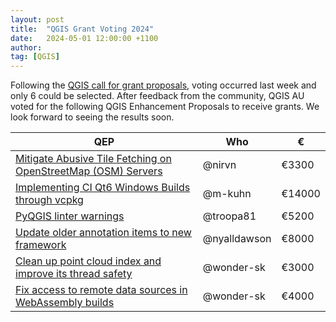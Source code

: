 ```yaml
---
layout: post
title:  "QGIS Grant Voting 2024"
date:   2024-05-01 12:00:00 +1100
author:
tag: [QGIS]
---
```


<p>Following the <a href="https://blog.qgis.org/2024/02/15/qgis-grants-9-call-for-grant-proposals-2024/" target="_blank">QGIS call for grant proposals</a>, voting occurred last week and only 6 could be selected. After feedback from the community, QGIS AU voted for the following QGIS Enhancement Proposals to receive grants. We look forward to seeing the results soon.</p>

<table>
  <thead>
    <tr>
      <th>QEP</th>
      <th>Who</th>
      <th>€</th>
    </tr>
  </thead>
  <tbody>
    <tr>
      <td><a href="https://github.com/qgis/QGIS-Enhancement-Proposals/issues/291" target="_blank">Mitigate Abusive Tile Fetching on OpenStreetMap (OSM) Servers</a></td>
      <td>@nirvn</td>
      <td>€3300</td>
    </tr>
    <tr>
      <td><a href="https://github.com/qgis/QGIS-Enhancement-Proposals/issues/292" target="_blank">Implementing CI Qt6 Windows Builds through vcpkg</a></td>
      <td>@m-kuhn</td>
      <td>€14000</td>
    </tr>
    <tr>
      <td><a href="https://github.com/qgis/QGIS-Enhancement-Proposals/issues/287" target="_blank">PyQGIS linter warnings</a></td>
      <td>@troopa81</td>
      <td>€5200</td>
    </tr>
    <tr>
      <td><a href="https://github.com/qgis/QGIS-Enhancement-Proposals/issues/269" target="_blank">Update older annotation items to new framework</a></td>
      <td>@nyalldawson</td>
      <td>€8000</td>
    </tr>
    <tr>
      <td><a href="https://github.com/qgis/QGIS-Enhancement-Proposals/issues/290" target="_blank">Clean up point cloud index and improve its thread safety</a></td>
      <td>@wonder-sk</td>
      <td>€3000</td>
    </tr>
    <tr>
      <td><a href="https://github.com/qgis/QGIS-Enhancement-Proposals/issues/294" target="_blank">Fix access to remote data sources in WebAssembly builds</a></td>
      <td>@wonder-sk</td>
      <td>€4000</td>
    </tr>
  </tbody>
</table>
